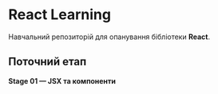 # React Learning

Навчальний репозиторій для опанування бібліотеки **React**.

## Поточний етап

**Stage 01 — JSX та компоненти**
